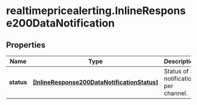 # realtimepricealerting.InlineResponse200DataNotification

## Properties

Name | Type | Description | Notes
------------ | ------------- | ------------- | -------------
**status** | [**[InlineResponse200DataNotificationStatus]**](InlineResponse200DataNotificationStatus.md) | Status of a notification per channel. | [optional] 


